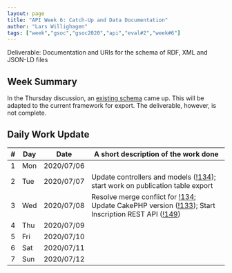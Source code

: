 ```yaml
---
layout: page
title: "API Week 6: Catch-Up and Data Documentation"
author: "Lars Willighagen"
tags: ["week","gsoc","gsoc2020","api","eval#2","week#6"]
---
```


Deliverable: Documentation and URIs for the schema of RDF, XML and JSON-LD files

## Week Summary

In the Thursday discussion, an [existing schema](https://github.com/cdli-gh/mtaac_work)
came up. This will be adapted to the current framework for export. The deliverable,
however, is not complete.

## Daily Work Update

| # | Day | Date       | A short description of the work done |
|---|-----|------------|--------------------------------------|
| 1 | Mon | 2020/07/06 |  |
| 2 | Tue | 2020/07/07 | Update controllers and models ([!134](https://gitlab.com/cdli/framework/-/merge_requests/134)); start work on publication table export |
| 3 | Wed | 2020/07/08 | Resolve merge conflict for [!134](https://gitlab.com/cdli/framework/-/merge_requests/134); Update CakePHP version ([!133](https://gitlab.com/cdli/framework/-/merge_requests/133)); Start Inscription REST API ([!149](https://gitlab.com/cdli/framework/-/merge_requests/149)) |
| 4 | Thu | 2020/07/09 |  |
| 5 | Fri | 2020/07/10 |  |
| 6 | Sat | 2020/07/11 |  |
| 7 | Sun | 2020/07/12 |  |
